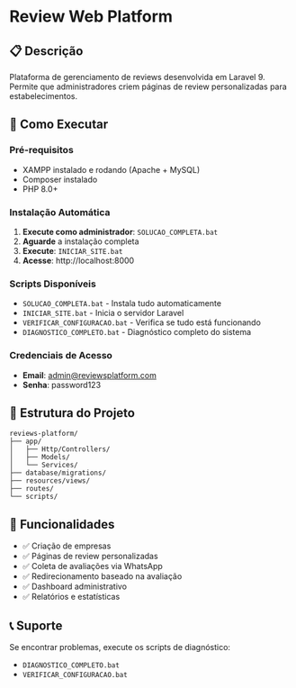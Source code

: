 # Review Web Platform 
 
## 📋 Descrição 
 
Plataforma de gerenciamento de reviews desenvolvida em Laravel 9. 
Permite que administradores criem páginas de review personalizadas para estabelecimentos. 
 
## 🚀 Como Executar 
 
### Pré-requisitos 
 
- XAMPP instalado e rodando (Apache + MySQL) 
- Composer instalado 
- PHP 8.0+ 
 
### Instalação Automática 
 
1. **Execute como administrador**: `SOLUCAO_COMPLETA.bat` 
2. **Aguarde** a instalação completa 
3. **Execute**: `INICIAR_SITE.bat` 
4. **Acesse**: http://localhost:8000 
 
### Scripts Disponíveis 
 
- `SOLUCAO_COMPLETA.bat` - Instala tudo automaticamente 
- `INICIAR_SITE.bat` - Inicia o servidor Laravel 
- `VERIFICAR_CONFIGURACAO.bat` - Verifica se tudo está funcionando 
- `DIAGNOSTICO_COMPLETO.bat` - Diagnóstico completo do sistema 
 
### Credenciais de Acesso 
 
- **Email**: admin@reviewsplatform.com 
- **Senha**: password123 
 
## 📁 Estrutura do Projeto 
 
``` 
reviews-platform/ 
├── app/ 
│   ├── Http/Controllers/ 
│   ├── Models/ 
│   └── Services/ 
├── database/migrations/ 
├── resources/views/ 
├── routes/ 
└── scripts/ 
``` 
 
## 🔧 Funcionalidades 
 
- ✅ Criação de empresas 
- ✅ Páginas de review personalizadas 
- ✅ Coleta de avaliações via WhatsApp 
- ✅ Redirecionamento baseado na avaliação 
- ✅ Dashboard administrativo 
- ✅ Relatórios e estatísticas 
 
## 📞 Suporte 
 
Se encontrar problemas, execute os scripts de diagnóstico: 
- `DIAGNOSTICO_COMPLETO.bat` 
- `VERIFICAR_CONFIGURACAO.bat` 
